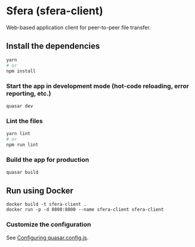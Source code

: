 # Sfera (sfera-client)

Web-based application client for peer-to-peer file transfer.
## Install the dependencies
```bash
yarn
# or
npm install
```

### Start the app in development mode (hot-code reloading, error reporting, etc.)
```bash
quasar dev
```


### Lint the files
```bash
yarn lint
# or
npm run lint
```

### Build the app for production
```bash
quasar build
```

## Run using Docker
```
docker build -t sfera-client .
docker run -p -d 8800:8800 --name sfera-client sfera-client
```

### Customize the configuration
See [Configuring quasar.config.js](https://v2.quasar.dev/quasar-cli-webpack/quasar-config-js).
